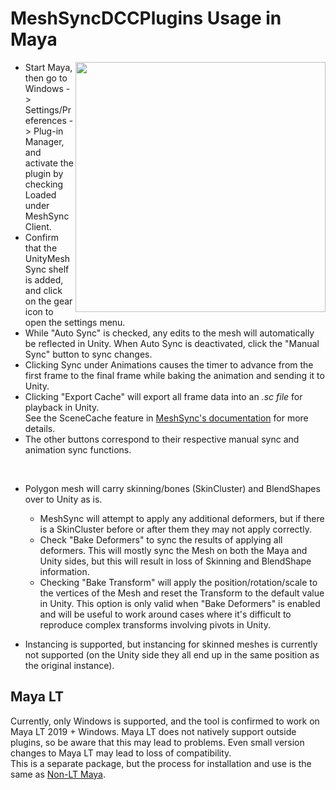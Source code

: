 # MeshSyncDCCPlugins Usage in Maya

<img align="right" src="https://user-images.githubusercontent.com/1488611/39971860-7f6d1330-573e-11e8-9a1e-9d95709cbd50.png" height=400>

- Start Maya, then go to Windows -> Settings/Preferences -> Plug-in Manager, and activate the plugin by checking Loaded under MeshSyncClient.
- Confirm that the UnityMeshSync shelf is added, and click on the gear icon to open the settings menu.
- While "Auto Sync" is checked, any edits to the mesh will automatically be reflected in Unity. When Auto Sync is deactivated, click the  "Manual Sync" button to sync changes.
- Clicking Sync under Animations causes the timer to advance from the first frame to the final frame while baking the animation and sending it to Unity.
- Clicking "Export Cache" will export all frame data into an *.sc file* for playback in Unity.   
  See the SceneCache feature in [MeshSync's documentation](https://docs.unity3d.com/Packages/com.unity.meshsync@latest) for more details.
- The other buttons correspond to their respective manual sync and animation sync functions.

&nbsp;

- Polygon mesh will carry skinning/bones (SkinCluster) and BlendShapes over to Unity as is.
   - MeshSync will attempt to apply any additional deformers, but if there is a SkinCluster before or after them they may not apply correctly.
   - Check "Bake Deformers" to sync the results of applying all deformers. This will mostly sync the Mesh on both the Maya and Unity sides, but this will result in loss of Skinning and BlendShape information.
   - Checking "Bake Transform" will apply the position/rotation/scale to the vertices of the Mesh 
     and reset the Transform to the default value in Unity. This option is only valid when "Bake Deformers" is enabled 
     and will be useful to work around cases where it's difficult to reproduce complex transforms involving pivots in Unity. 
        
- Instancing is supported, but instancing for skinned meshes is currently not supported (on the Unity side they all end up in the same position as the original instance).

## Maya LT

Currently, only Windows is supported, and the tool is confirmed to work on Maya LT 2019 + Windows. Maya LT does not natively support outside plugins, so be aware that this may lead to problems. Even small version changes to Maya LT may lead to loss of compatibility.   
This is a separate package, but the process for installation and use is the same as [Non-LT Maya](#maya).

